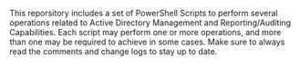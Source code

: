 This reporsitory includes a set of PowerShell Scripts to perform several operations related to Active Directory Management and Reporting/Auditing Capabilities.
Each script may perform one or more operations, and more than one may be required to achieve in some cases. Make sure to always read the comments and change logs to stay up to date.

